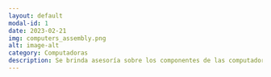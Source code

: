 ```yaml
---
layout: default
modal-id: 1
date: 2023-02-21
img: computers_assembly.png
alt: image-alt
category: Computadoras
description: Se brinda asesoría sobre los componentes de las computadoras y así permitir una excelente compra de equipos de oficina, diseño, gaming o cualquier otro tipo. Ademas, se ensamblan las piezas que se deseen para que el PC quede a medida de lo pedido. El precio de apertura del ensamble es de 8000 colones.
---
```

